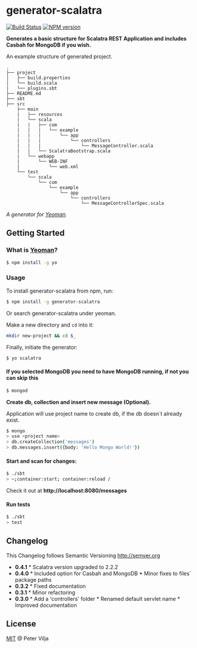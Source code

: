 # generator-scalatra
[![Build Status](https://secure.travis-ci.org/peter-vilja/generator-scalatra.png?branch=master)](https://travis-ci.org/peter-vilja/generator-scalatra)
[![NPM version](https://badge.fury.io/js/generator-scalatra.png)](http://badge.fury.io/js/generator-scalatra)

**Generates a basic structure for Scalatra REST Application and includes Casbah for MongoDB if you wish.**

An example structure of generated project.

    .
    ├── project
    │   ├── build.properties
    │   └── build.scala
    |   └── plugins.sbt
    ├── README.md
    ├── sbt
    ├── src
        ├── main
        |   ├── resources
        |   └── scala
        |   |   ├── com
        |   |   |   └── example
        |   |   |       └── app
        |   |   |           └── controllers
        |   |   |               └── MessageController.scala
        |   |   └── ScalatraBootstrap.scala
        |   └── webapp
        |       └── WEB-INF
        |           └── web.xml
        └── test
            └── scala
                └── com
                    └── example
                        └── app
                            └── controllers
                                └── MessageControllerSpec.scala


*A generator for [Yeoman](http://yeoman.io).*

## Getting Started

### What is [Yeoman](http://yeoman.io)?

```sh
$ npm install -g yo
```

### Usage

To install generator-scalatra from npm, run:

```sh
$ npm install -g generator-scalatra
```

Or search generator-scalatra under yeoman.

Make a new directory and ```cd``` into it:

```sh
mkdir new-project && cd $_
```

Finally, initiate the generator:

```sh
$ yo scalatra
```

#### If you selected MongoDB you need to have MongoDB running, if not you can skip this

```sh
$ mongod
```
**Create db, collection and insert new message (Optional).**

Application will use project name to create db, if the db doesn´t already exist.

```sh
$ mongo
> use <project name>
> db.createCollection('messages')
> db.messages.insert({body: 'Hello Mongo World!'})
```

#### Start and scan for changes:

```sh
$ ./sbt
> ~;container:start; container:reload /
```

Check it out at **http://localhost:8080/messages**

#### Run tests

```sh
$ ./sbt
> test
```

## Changelog

This Changelog follows Semantic Versioning http://semver.org

* **0.4.1**
      * Scalatra version upgraded to 2.2.2
* **0.4.0**
      * Included option for Casbah and MongoDB
      * Minor fixes to files´ package paths
* **0.3.2**
      * Fixed documentation
* **0.3.1**
      * Minor refactoring
* **0.3.0**
      * Add a 'controllers' folder
      * Renamed default servlet name
      * Improved documentation

## License

[MIT](http://en.wikipedia.org/wiki/MIT_License) @ Peter Vilja

